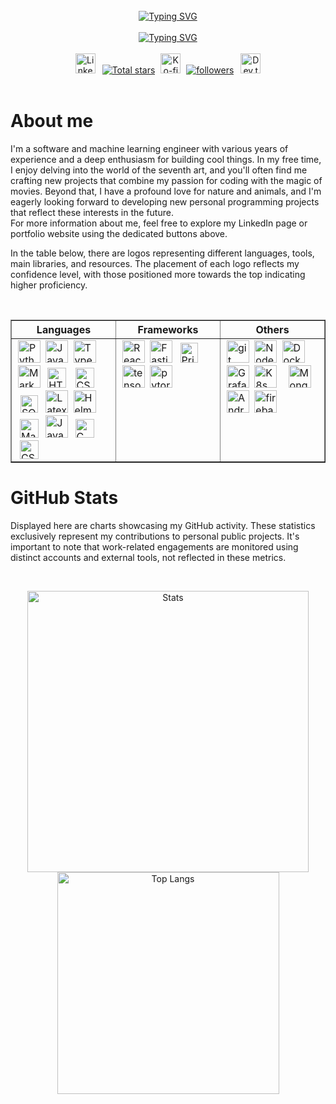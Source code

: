 <br />
<div
  src="https://cdn.pixabay.com/animation/2023/03/19/02/34/02-34-11-741_512.gif"
  width="100%"
  align="center"
  height="220px"
>
  <div>
    <a href="https://git.io/typing-svg"
      ><img
        longdesc="https://cdn.pixabay.com/animation/2023/03/19/02/34/02-34-11-741_512.gif"
        src="https://readme-typing-svg.demolab.com?font=Fira+Code&weight=700&size=25&pause=200&center=true&vCenter=true&repeat=false&random=false&lines=Hi+There!+;I+am+Edoardo+Gruppi"
        alt="Typing SVG"
        class="header-title"
    /></a>
    <br />
    <br />
    <a href="https://git.io/typing-svg"
      ><img
        src="https://readme-typing-svg.demolab.com?font=Fira+Code&pause=200&center=true&vCenter=true&random=true&width=435&lines=7%2B+years+of+coding+experience;2%2B+years+of+working+experience;Software+and+ML+engineer;Enthusiast+of+the+Seventh+Art&size=22"
        alt="Typing SVG"
    /></a>
  </div>
</div>
<br />
<div align="center">
  <a href="https://www.linkedin.com/in/edoardogruppi/"
    ><img
      width="32px"
      hspace="2px"
      height="32px"
      alt="LinkedIn"
      title="LinkedIn"
      src="https://cdn-icons-png.flaticon.com/512/3536/3536505.png"
  /></a>
  <a href="https://github.com/EdoardoGruppi">
    <img
      alt="Total stars"
      hspace="5px"
      title="Total stars on GitHu height: 31px"
      src="https://custom-icon-badges.demolab.com/github/stars/EdoardoGruppi?color=5labelColor=488207&logo=star"
  /></a>
  <a href="https://www.buymeacoffee.com/edoardogruppi"
    ><img
      height="32px"
      alt="Ko-fi"
      title="Buy me a coffee"
      src="https://github.com/EdoardoGruppi/EdoardoGruppi/assets/48513387/9423a5f4-5184-44d8-acc0-9872b2264731"
  /></a>
  <a href="https://github.com/EdoardoGruppi?tab=followers">
    <img
      alt="followers"
      hspace="5px"
      title="Follow me on Githu height: 31px"
      src="https://custom-icon-badges.demolab.com/github/followers/EdoardoGruppi?color=236ad3&labelColor=1logo=person-add&label=Followers&logoColor=white"
  /></a>
  <a href="https://edoardogruppi.github.io/Portfolio/"
    ><img
      width="32px"
      hspace="2px"
      height="32px"
      alt="Dev.to"
      title="Edoardo Gruppi Portfolio"
      src="https://cdn-icons-png.flaticon.com/128/3476/3476457.png"
  /></a>
</div>
<br />

# About me

I'm a software and machine learning engineer with various years of experience and a deep enthusiasm for building cool things. In my free time, I enjoy delving into the world of the seventh art, and you'll often find me crafting new projects that combine my passion for coding with the magic of movies. Beyond that, I have a profound love for nature and animals, and I'm eagerly looking forward to developing new personal programming projects that reflect these interests in the future.<br>
For more information about me, feel free to explore my LinkedIn page or portfolio website using the dedicated buttons above.

In the table below, there are logos representing different languages, tools, main libraries, and resources. The placement of each logo reflects my confidence level, with those positioned more towards the top indicating higher proficiency.

<br>
<table width="100%" border="1px solid #ccc">
  <tr>
    <th border="1px solid #ccc" width="33.33%">Languages</th>
    <th border="1px solid #ccc" width="33.33%">Frameworks</th>
    <th border="1px solid #ccc" width="33.33%">Others</th>
  </tr>
  <tr>
    <td border="1px solid #ccc">
      <a href="https://www.python.org" target="_blank"
        ><img
          alt="Python"
          height="36px"
          width="36px"
          hspace="2px"
          src="https://raw.githubusercontent.com/rahul-jha98/github_readme_icons/main/language_and_tools/square/python/python.svg"
      /></a>
      <a
        href="https://developer.mozilla.org/en-US/docs/Web/JavaScript"
        target="_blank"
      >
        <img
          alt="JavaScript"
          height="36px"
          width="36px"
          hspace="2px"
          src="https://raw.githubusercontent.com/rahul-jha98/github_readme_icons/main/language_and_tools/square/javascript/javascript.svg"
      /></a>
      <a href="https://www.typescriptlang.org/" target="_blank"
        ><img
          alt="Typescirpt"
          height="36px"
          width="36px"
          hspace="2px"
          src="https://raw.githubusercontent.com/rahul-jha98/github_readme_icons/main/language_and_tools/square/typescript/typescript.svg"
      /></a>
      <a href="https://www.markdownguide.org/" target="_blank"
        ><img
          alt="MarkDown"
          width="36px"
          hspace="2px"
          src="https://user-images.githubusercontent.com/48513387/189547224-729131cd-7cfb-43aa-878b-1769429cc6df.png"
      /></a>
      <a
        href="https://developer.mozilla.org/en-US/docs/Web/HTML"
        target="_blank"
        ><img
          alt="HTML"
          height="32px"
          width="30px"
          hspace="5px"
          src="https://user-images.githubusercontent.com/48513387/189547265-746a30dd-53e9-46ba-ab5c-9bbf514d4cab.png"
      /></a>
      <a href="https://developer.mozilla.org/en-US/docs/Web/CSS" target="_blank"
        ><img
          alt="CSS"
          height="32px"
          width="30px"
          hspace="5px"
          src="https://user-images.githubusercontent.com/48513387/189547185-d736d668-ebc9-41d4-9b17-ebf95132e187.png"
      /></a>
      <a href="https://en.wikipedia.org/wiki/SQL" target="_blank"
        ><img
          alt="SQL"
          height="28px"
          width="28px"
          hspace="6px"
          src="https://github.com/EdoardoGruppi/Watch_Movies/assets/48513387/012b424a-3869-4184-8d9c-6c220c3ae730"
      /></a>
      <a href="https://www.latex-project.org/" target="_blank"
        ><img
          alt="Latex"
          height="36px"
          width="36px"
          hspace="2px"
          src="https://www.latex-project.org/about/logos/latex-project-logo_288x288.svg"
      /></a>
      <a href="https://helm.sh/" target="_blank"
        ><img
          alt="Helm"
          height="36px"
          width="36px"
          hspace="2px"
          src="https://helm.sh/img/helm.svg"
      /></a>
      <a href="https://it.mathworks.com/products/matlab.html" target="_blank"
        ><img
          alt="MatLab"
          height="30px"
          width="30px"
          hspace="5px"
          src="https://user-images.githubusercontent.com/48513387/189547323-a925274d-deea-42be-8711-bc821a34bfe7.png"
      /></a>
      <a href="https://www.java.com" target="_blank"
        ><img
          alt="Java"
          height="36px"
          width="36px"
          hspace="2px"
          src="https://raw.githubusercontent.com/rahul-jha98/github_readme_icons/main/language_and_tools/square/java/java.svg"
      /></a>
      <a href="https://devdocs.io/c/" target="_blank"
        ><img
          alt="C"
          height="30px"
          width="30px"
          hspace="5px"
          src="https://user-images.githubusercontent.com/48513387/189547147-8b62c4d5-d857-47dd-a285-7d79df1b5e78.png"
      /></a>
      <a
        href="https://dotnet.microsoft.com/en-us/languages/csharp"
        target="_blank"
        ><img
          alt="CSharp"
          height="30px"
          width="30px"
          hspace="5px"
          src="https://user-images.githubusercontent.com/48513387/189547166-0c851752-3b56-4585-8a54-dfd48a9ee52c.png"
      /></a>
    </td>
    <td valign="top">
      <a href="https://reactjs.org/" target="_blank">
        <img
          alt="React"
          height="36px"
          width="36px"
          hspace="2px"
          src="https://raw.githubusercontent.com/rahul-jha98/github_readme_icons/main/language_and_tools/square/react/react.svg"
      /></a>
      <a href="https://fastify.dev/" target="_blank">
        <img
          alt="Fastify"
          height="36px"
          width="36px"
          hspace="2px"
          src="https://github.com/EdoardoGruppi/Watch_Movies/assets/48513387/ce8d6ae6-cf76-4aa6-a96b-6ed423bec192"
      /></a>
      <a href="https://www.prisma.io/" target="_blank">
        <img
          alt="Prisma"
          height="32px"
          width="28px"
          hspace="6px"
          src="https://github.com/EdoardoGruppi/Watch_Movies/assets/48513387/2d7d2942-9615-46d1-b180-0dcd0757280c"
      /></a>
      <a href="https://www.tensorflow.org" target="_blank">
        <img
          src="https://raw.githubusercontent.com/rahul-jha98/github_readme_icons/main/language_and_tools/square/tensorflow/tensorflow.svg"
          alt="tensorflow"
          height="36px"
          width="36px"
          hspace="2px"
      /></a>
      <a href="https://pytorch.org/" target="_blank">
        <img
          src="https://raw.githubusercontent.com/rahul-jha98/github_readme_icons/main/language_and_tools/square/pytorch/pytorch.svg"
          alt="pytorch"
          height="36px"
          width="36px"
          hspace="2px"
      /></a>
    </td>
    <td valign="top">
      <a href="https://git-scm.com/" target="_blank">
        <img
          src="https://raw.githubusercontent.com/rahul-jha98/github_readme_icons/main/language_and_tools/square/git-scm/git-scm.svg"
          alt="git"
          height="36px"
          width="36px"
          hspace="2px"
      /></a>
      <a href="https://nodejs.org" target="_blank"
        ><img
          alt="Node.js"
          height="36px"
          width="36px"
          hspace="2px"
          src="https://raw.githubusercontent.com/rahul-jha98/github_readme_icons/main/language_and_tools/square/node/node.svg"
      /></a>
      <a href="https://www.mongodb.com/" target="_blank"
        ><img
          alt="Docker"
          width="36px"
          hspace="2px"
          src="https://github.com/EdoardoGruppi/Drug_Design_Models/assets/48513387/bf62dedd-207b-47a4-a26c-502cbdf8017f"
      /></a>
      <a href="https://grafana.com/" target="_blank">
        <img
          alt="Grafana"
          height="36px"
          width="36px"
          hspace="2px"
          src="https://upload.wikimedia.org/wikipedia/commons/a/a1/Grafana_logo.svg"
      /></a>
      <a href="https://kubernetes.io/" target="_blank">
        <img
          alt="K8s"
          height="36px"
          width="36px"
          hspace="2px"
          src="https://github.com/EdoardoGruppi/Watch_Movies/assets/48513387/bfa1bb65-93e1-407f-a276-4ad3ec7ea9cc"
      /></a>
      <a href="https://www.mongodb.com/" target="_blank">
        <img
          alt="MongoDB"
          height="36px"
          height="28px"
          hspace="12px"
          src="https://user-images.githubusercontent.com/48513387/189546246-2b6bc732-80d3-484a-86dd-1b205e3f77eb.png"
      /></a>
      <a href="https://developer.android.com" target="_blank">
        <img
          alt="Android"
          height="36px"
          width="36px"
          hspace="2px"
          src="https://raw.githubusercontent.com/rahul-jha98/github_readme_icons/main/language_and_tools/square/android/android.svg"
      /></a>
      <a href="https://firebase.google.com/" target="_blank">
        <img
          src="https://raw.githubusercontent.com/rahul-jha98/github_readme_icons/main/language_and_tools/square/firebase/firebase.svg"
          alt="firebase"
          height="36px"
          width="36px"
          hspace="2px"
        />
      </a>
    </td>
  </tr>
</table>

# GitHub Stats

Displayed here are charts showcasing my GitHub activity. These statistics exclusively represent my contributions to personal public projects. It's important to note that work-related engagements are monitored using distinct accounts and external tools, not reflected in these metrics.

<br>
<p align="center">
  <img
    src="https://github-readme-stats.vercel.app/api?username=EdoardoGruppi&include_all_commits=True&show_icons=True&theme=dark&hide_title=True#)"
    alt="Stats"
    width="450px"
  />
  <img
    src="https://github-readme-stats.vercel.app/api/top-langs/?username=EdoardoGruppi&theme=dark&layout=compact&langs_count=6&hide_title=True#"
    alt="Top Langs"
    width="355px"
  />
</p>
